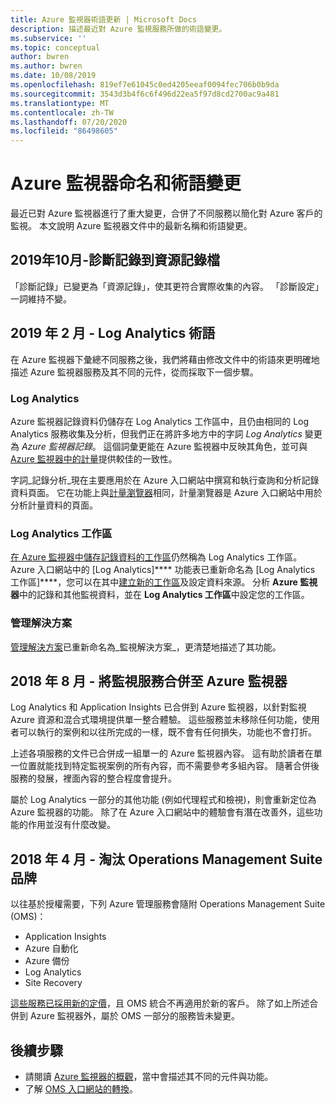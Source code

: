 ```yaml
---
title: Azure 監視器術語更新 | Microsoft Docs
description: 描述最近對 Azure 監視服務所做的術語變更。
ms.subservice: ''
ms.topic: conceptual
author: bwren
ms.author: bwren
ms.date: 10/08/2019
ms.openlocfilehash: 819ef7e61045c0ed4205eeaf0094fec706b0b9da
ms.sourcegitcommit: 3543d3b4f6c6f496d22ea5f97d8cd2700ac9a481
ms.translationtype: MT
ms.contentlocale: zh-TW
ms.lasthandoff: 07/20/2020
ms.locfileid: "86498605"
---
```

# <a name="azure-monitor-naming-and-terminology-changes"></a>Azure 監視器命名和術語變更
最近已對 Azure 監視器進行了重大變更，合併了不同服務以簡化對 Azure 客戶的監視。 本文說明 Azure 監視器文件中的最新名稱和術語變更。

## <a name="october-2019---diagnostic-log-to-resource-log"></a>2019年10月-診斷記錄到資源記錄檔
「診斷記錄」已變更為「資源記錄」，使其更符合實際收集的內容。 「診斷設定」一詞維持不變。  

## <a name="february-2019---log-analytics-terminology"></a>2019 年 2 月 - Log Analytics 術語
在 Azure 監視器下彙總不同服務之後，我們將藉由修改文件中的術語來更明確地描述 Azure 監視器服務及其不同的元件，從而採取下一個步驟。 

### <a name="log-analytics"></a>Log Analytics
Azure 監視器記錄資料仍儲存在 Log Analytics 工作區中，且仍由相同的 Log Analytics 服務收集及分析，但我們正在將許多地方中的字詞 _Log Analytics_ 變更為 _Azure 監視器記錄_。 這個詞彙更能在 Azure 監視器中反映其角色，並可與[Azure 監視器中的計量](platform/data-platform-metrics.md)提供較佳的一致性。

字詞_記錄分析_現在主要應用於在 Azure 入口網站中撰寫和執行查詢和分析記錄資料頁面。 它在功能上與[計量瀏覽器](platform/metrics-charts.md)相同，計量瀏覽器是 Azure 入口網站中用於分析計量資料的頁面。

### <a name="log-analytics-workspaces"></a>Log Analytics 工作區
[在 Azure 監視器中儲存記錄資料的工作區](platform/manage-access.md)仍然稱為 Log Analytics 工作區。 Azure 入口網站中的 [Log Analytics]**** 功能表已重新命名為 [Log Analytics 工作區]****，您可以在其中[建立新的工作區](learn/quick-create-workspace.md)及設定資料來源。 分析 **Azure 監視器**中的記錄和其他監視資料，並在 **Log Analytics 工作區**中設定您的工作區。

### <a name="management-solutions"></a>管理解決方案
[管理解決方案](insights/solutions.md)已重新命名為_監視解決方案_，更清楚地描述了其功能。


## <a name="august-2018---consolidation-of-monitoring-services-into-azure-monitor"></a>2018 年 8 月 - 將監視服務合併至 Azure 監視器
Log Analytics 和 Application Insights 已合併到 Azure 監視器，以針對監視 Azure 資源和混合式環境提供單一整合體驗。 這些服務並未移除任何功能，使用者可以執行的案例和以往所完成的一樣，既不會有任何損失，功能也不會打折。

上述各項服務的文件已合併成一組單一的 Azure 監視器內容。 這有助於讀者在單一位置就能找到特定監視案例的所有內容，而不需要參考多組內容。 隨著合併後服務的發展，裡面內容的整合程度會提升。

屬於 Log Analytics 一部分的其他功能 (例如代理程式和檢視)，則會重新定位為 Azure 監視器的功能。 除了在 Azure 入口網站中的體驗會有潛在改善外，這些功能的作用並沒有什麼改變。


## <a name="april-2018---retirement-of-operations-management-suite-brand"></a>2018 年 4 月 - 淘汰 Operations Management Suite 品牌
以往基於授權需要，下列 Azure 管理服務會隨附 Operations Management Suite (OMS)：

- Application Insights
- Azure 自動化
- Azure 備份
- Log Analytics
- Site Recovery

[這些服務已採用新的定價](https://azure.microsoft.com/blog/introducing-a-new-way-to-purchase-azure-monitoring-services/)，且 OMS 統合不再適用於新的客戶。 除了如上所述合併到 Azure 監視器外，屬於 OMS 一部分的服務皆未變更。 




## <a name="next-steps"></a>後續步驟

- 請閱讀 [Azure 監視器的概觀](overview.md)，當中會描述其不同的元件與功能。
- 了解 [OMS 入口網站的轉換](./platform/oms-portal-transition.md)。
